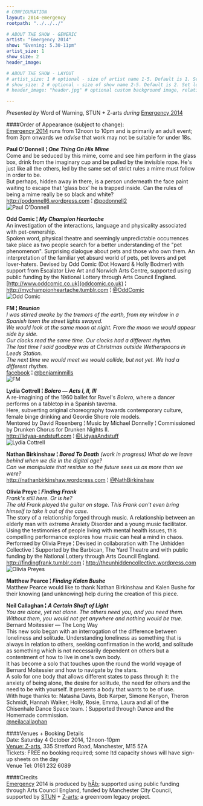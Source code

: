 ```yaml
---
# CONFIGURATION
layout: 2014-emergency
rootpath: "../../../"

# ABOUT THE SHOW - GENERIC
artist: "Emergency 2014"
show: "Evening: 5.30-11pm"
artist_size: 1
show_size: 2
header_image:

# ABOUT THE SHOW - LAYOUT
# artist_size: 1 # optional - size of artist name 1-5. Default is 1. Set longer names to lower values
# show_size: 2 # optional - size of show name 2-5. Default is 2. Set longer names to lower values
# header_image: "header.jpg" # optional custom background image, relative to current page

---
```

*Presented by* Word of Warning, STUN + Z-arts *during* [Emergency 2014](/current/2014-emergency)    
          
####Order of Appearance (subject to change):      
[Emergency 2014](/current/2014-emergency) runs from 12noon to 10pm and is primarily an adult event; from 3pm onwards we *advise* that work may not be suitable for under 18s.       
          
**Paul O'Donnell ¦ *One Thing On His Mime***      
Come and be seduced by this mime, come and see him perform in the glass box, drink from the imaginary cup and be pulled by the invisible rope. He's just like all the others, led by the same set of strict rules a mime must follow in order to be.             
But perhaps, hidden away in there, is a person underneath the face paint waiting to escape that 'glass box' he is trapped inside. Can the rules of being a mime really be so black and white?             
<http://podonnell6.wordpress.com> ¦ [@podonnell2](http://twitter.com/podonnell2)          
![Paul O'Donnell](PoDonnell.jpg)        
          
**Odd Comic ¦ *My Champion Heartache***           
An investigation of the interactions, language and physicality associated with pet-ownership.       
Spoken word, physical theatre and seemingly unpredictable occurrences take place as two people search for a better understanding of the "pet phenomenon". Surprising dialogue about pets and those who own them. An interpretation of the familiar yet absurd world of pets, pet lovers and pet lover-haters.
Devised by Odd Comic (Dot Howard & Holly Bodmer) with support from Escalator Live Art and Norwich Arts Centre, supported using public funding by the National Lottery through Arts Council England.            
[http://www.oddcomic.co.uk](oddcomic.co.uk) ¦ <http://mychampionheartache.tumblr.com> ¦ [@OddComic](http://twitter.com/OddComic)           
![Odd Comic](OddComic.jpg)    
          
**FM ¦ *Reunion***            
*I was stirred awake by the tremors of the earth, from my window in a Spanish town the street lights swayed.<br>We would look at the same moon at night. From the moon we would appear side by side.<br>Our clocks read the same time. Our clocks had a different rhythm.<br>The last time I said goodbye was at Christmas outside Wetherspoons in Leeds Station.<br>The next time we would meet we would collide, but not yet. We had a different rhythm.*            
[facebook](http://www.facebook.com/pages/The-FM-collaboration/661207447246703) ¦ [@benjaminmills](http://twitter.com/benjaminmills)          
![FM](FM.jpg)       
          
**Lydia Cottrell ¦ *Bolero — Acts I, II, III***             
A re-imagining of the 1960 ballet for Ravel's *Bolero*, where a dancer performs on a tabletop in a Spanish taverna.     
Here, subverting original choreography towards contemporary culture, female binge drinking and Geordie Shore role models.         
Mentored by David Rosenberg ¦ Music by Michael Donnelly ¦ Commissioned by Drunken Chorus for Drunken Nights II.         
<http://lidyaa-andstuff.com> ¦ [@LidyaaAndstuff](http://twitter.com/LidyaaAndstuff)       
![Lydia Cottrell](LydiaC.jpg)           
          
**Nathan Birkinshaw ¦ *Bored To Death*** *(work in progress)*
*What do we leave behind when we die in the digital age?<br>Can we manipulate that residue so the future sees us as more than we were?*              
<http://nathanbirkinshaw.wordpress.com> ¦ [@NathBirkinshaw](http://twitter.com/NathBirkinshaw)      
          
**Olivia Preye ¦ *Finding Frank***      
*Frank's still here. Or is he?<br>The old Frank played the guitar on stage. This Frank can't even bring himself to take it out of the case.*       
The story of a relationship forged through music. A relationship between an elderly man with extreme Anxiety Disorder and a young music facilitator. Using the testimonies of people living with mental health issues, this compelling performance explores how music can heal a mind in chaos.     
Performed by Olivia Preye ¦ Devised in collaboration with The Unhidden Collective ¦ Supported by the Barbican, The Yard Theatre and with public funding by the National Lottery through Arts Council England.             
<http://findingfrank.tumblr.com> ¦ <http://theunhiddencollective.wordpress.com>     
![Olivia Preyes](OliviaP.jpg)           
          
**Matthew Pearce ¦ *Finding Kalen Bushe***        
Matthew Pearce would like to thank Nathan Birkinshaw and Kalen Bushe for their knowing (and unknowing) help during the creation of this piece.      
          
**Neil Callaghan ¦ *A Certain Shaft of Light***             
*You are alone, yet not alone. The others need you, and you need them. Without them, you would not get anywhere and nothing would be true.* Bernard Moitessier — The Long Way           
This new solo began with an interrogation of the difference between loneliness and solitude. Understanding loneliness as something that is always in relation to others, seeking confirmation in the world, and solitude as something which is not necessarily dependent on others but a contentment of how to live in one's own body.       
It has become a solo that touches upon the round the world voyage of Bernard Moitessier and how to navigate by the stars.         
A solo for one body that allows different states to pass through it: the anxiety of being alone, the desire for solitude, the need for others and the need to be with yourself. It presents a body that wants to be of use.       
With huge thanks to: Natasha Davis, Bob Karper, Simone Kenyon, Theron Schmidt, Hannah Walker, Holly, Rosie, Emma, Laura and all of the Chisenhale Dance Space team. ¦ Supported through Dance and the Homemade commission.          
[@neilacallaghan](http://twitter.com/neilacallaghan)        
          
####Venues + Booking Details  
Date: Saturday 4 October 2014, 12noon-10pm        
[Venue: Z-arts](http://www.z-arts.org/about-us/getting-here), 335 Stretford Road, Manchester, M15 5ZA         
Tickets: FREE no booking required; some ltd capacity shows will have sign-up sheets on the day      
Venue Tel: 0161 232 6089      
          
####Credits         
[Emergency](/hab/emergency) 2014 is produced by [hÅb](/hab); supported using public funding through Arts Council England, funded by Manchester City Council, supported by [STUN](http://stunlive.com) + [Z-arts](http://www.z-arts.org); a greenroom legacy project.
